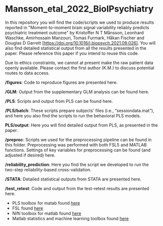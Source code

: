 # Mansson_etal_2022_BiolPsychiatry
In this repository you will find the code/scripts we used to produce results reported in "Moment-to-moment brain signal variability reliably predicts psychiatric treatment outcome" by Kristoffer N T Månsson, Leonhard Waschke, Amirhossain Manzouri, Tomas Furmark, Håkan Fischer and Douglas D Garrett [https://doi.org/10.1016/j.biopsych.2021.09.026]. You will also find detailed statistical output from all the results presented in the paper. Please reference this paper if you intend to reuse this code.

Due to ethics constraints, we cannot at present make the raw patient data openly available. Please contact the first author (K.M.) to discuss potential routes to data access.

**/figures**: Code to reproduce figures are presented here.

**/GLM**: Output from the supplementary GLM analysis can be found here. 

**/PLS**: Scripts and output from PLS can be found here.

**/PLS/batch**: These scripts prepare subjects' files (i.e., “sessiondata.mat”), and here you also find the scripts to run the behavioral PLS models.

**PLS/output**: Here you will find detailed output from PLS, as presented in the paper.

**/preproc**: Scripts we used for the preprocessing pipeline can be found in this folder. Preprocessing was performed with both FSL5 and MATLAB functions. Settings of key variables for preprocessing can be found (and adjusted if desired) here.

**/reliability_prediction**: Here you find the script we developed to run the two-step reliability-based cross-validation.

**/STATA**: Detailed statistical outputs from STATA are presented here.

**/test_retest**: Code and output from the test-retest results are presented here.


* PLS toolbox for matab found [here](https://www.rotman-baycrest.on.ca/index.php?section=84 "Title")
* FSL found [here](https://fsl.fmrib.ox.ac.uk/fsl/fslwiki "Title")
* Nifti toolbox for matlab found [here](https://de.mathworks.com/matlabcentral/fileexchange/8797-tools-for-nifti-and-analyze-image "Title")
* Matlab statistics and machine learning toolbox found [here](https://de.mathworks.com/products/statistics.html "Title")
